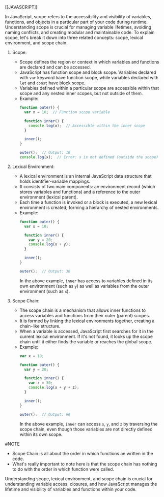 [[JAVASCRIPT]]

In JavaScript, scope refers to the accessibility and visibility of variables, functions, and objects in a particular part of your code during runtime. Understanding scope is crucial for managing variable lifetimes, avoiding naming conflicts, and creating modular and maintainable code. To explain scope, let's break it down into three related concepts: scope, lexical environment, and scope chain.

1. Scope:
   - Scope defines the region or context in which variables and functions are declared and can be accessed.
   - JavaScript has function scope and block scope. Variables declared with `var` keyword have function scope, while variables declared with `let` and `const` have block scope.
   - Variables defined within a particular scope are accessible within that scope and any nested inner scopes, but not outside of them.
   - Example:
     ```javascript
     function outer() {
       var x = 10;  // Function scope variable

       function inner() {
         console.log(x);  // Accessible within the inner scope
       }

       inner();
     }

     outer();  // Output: 10
     console.log(x);  // Error: x is not defined (outside the scope)
     ```

2. Lexical Environment:
   - A lexical environment is an internal JavaScript data structure that holds identifier-variable mappings.
   - It consists of two main components: an environment record (which stores variables and functions) and a reference to the outer environment (lexical parent).
   - Each time a function is invoked or a block is executed, a new lexical environment is created, forming a hierarchy of nested environments.
   - Example:
     ```javascript
     function outer() {
       var x = 10;

       function inner() {
         var y = 20;
         console.log(x + y);
       }

       inner();
     }

     outer();  // Output: 30
     ```
     In the above example, `inner` has access to variables defined in its own environment (such as `y`) as well as variables from the outer environment (such as `x`).

3. Scope Chain:
   - The scope chain is a mechanism that allows inner functions to access variables and functions from their outer (parent) scopes.
   - It is formed by linking the lexical environments together, creating a chain-like structure.
   - When a variable is accessed, JavaScript first searches for it in the current lexical environment. If it's not found, it looks up the scope chain until it either finds the variable or reaches the global scope.
   - Example:
     ```javascript
     var x = 10;

     function outer() {
       var y = 20;

       function inner() {
         var z = 30;
         console.log(x + y + z);
       }

       inner();
     }

     outer();  // Output: 60
     ```
     In the above example, `inner` can access `x`, `y`, and `z` by traversing the scope chain, even though those variables are not directly defined within its own scope.

#NOTE 
- Scope Chain is all about the order in which functions ae written in the code.
- What's really important to note here is that the scope chain has nothing to do with the order in which function were called.

Understanding scope, lexical environment, and scope chain is crucial for understanding variable access, closures, and how JavaScript manages the lifetime and visibility of variables and functions within your code.